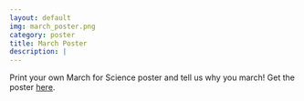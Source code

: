 ```yaml
---
layout: default
img: march_poster.png
category: poster
title: March Poster
description: |
---
```


Print your own March for Science poster and tell us why you march! Get the poster [here](/assets/March_Poster.pdf).
